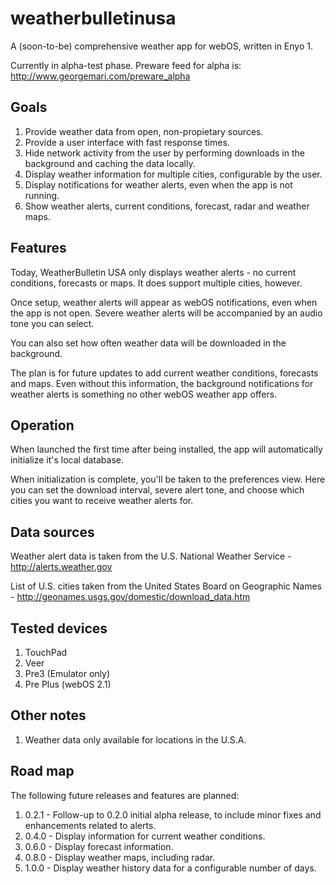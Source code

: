 # weatherbulletinusa
A (soon-to-be) comprehensive weather app for webOS, written in Enyo 1.

Currently in alpha-test phase.
Preware feed for alpha is: http://www.georgemari.com/preware_alpha

Goals
-----
1. Provide weather data from open, non-propietary sources.
2. Provide a user interface with fast response times.
3. Hide network activity from the user by performing downloads in the background and caching the data locally.
4. Display weather information for multiple cities, configurable by the user.
5. Display notifications for weather alerts, even when the app is not running.
6. Show weather alerts, current conditions, forecast, radar and weather maps.

Features
--------
Today, WeatherBulletin USA only displays weather alerts - no current conditions, forecasts or maps.  It does support multiple cities, however.

Once setup, weather alerts will appear as webOS notifications, even when the app is not open.  Severe weather alerts will be accompanied by an audio tone you can select.

You can also set how often weather data will be downloaded in the background.

The plan is for future updates to add current weather conditions, forecasts and maps.  Even without this information, the background notifications for weather alerts is something no other webOS weather app offers.

Operation
---------
When launched the first time after being installed, the app will automatically initialize it's local database.

When initialization is complete, you'll be taken to the preferences view.  Here you can set the download interval, severe alert tone, and choose which cities you want to receive weather alerts for.

Data sources
------------
Weather alert data is taken from the U.S. National Weather Service - http://alerts.weather.gov

List of U.S. cities taken from the United States Board on Geographic Names - http://geonames.usgs.gov/domestic/download_data.htm

Tested devices
--------------
1. TouchPad
2. Veer
3. Pre3 (Emulator only)
4. Pre Plus (webOS 2.1)

Other notes
-----------
1. Weather data only available for locations in the U.S.A.

Road map
--------
The following future releases and features are planned:

1. 0.2.1 - Follow-up to 0.2.0 initial alpha release, to include minor fixes and enhancements related to alerts.
2. 0.4.0 - Display information for current weather conditions.
3. 0.6.0 - Display forecast information.
4. 0.8.0 - Display weather maps, including radar.
5. 1.0.0 - Display weather history data for a configurable number of days.

